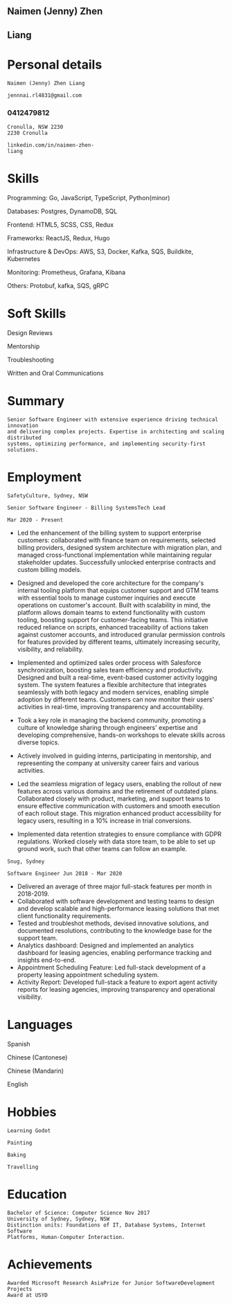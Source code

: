 ## Naimen (Jenny) Zhen

## Liang

# Personal details

```
Naimen (Jenny) Zhen Liang
```
```
jennnai.rl4831@gmail.com
```
### 0412479812

```
Cronulla, NSW 2230
2230 Cronulla
```
```
linkedin.com/in/naimen-zhen-
liang
```
# Skills

Programming: Go, JavaScript,
TypeScript, Python(minor)

Databases: Postgres, DynamoDB,
SQL

Frontend: HTML5, SCSS, CSS,
Redux

Frameworks: ReactJS, Redux, Hugo

Infrastructure & DevOps: AWS, S3,
Docker, Kafka, SQS, Buildkite,
Kubernetes

Monitoring: Prometheus, Grafana,
Kibana

Others: Protobuf, kafka, SQS, gRPC

# Soft Skills

Design Reviews

Mentorship

Troubleshooting

Written and Oral Communications

# Summary

```
Senior Software Engineer with extensive experience driving technical innovation
and delivering complex projects. Expertise in architecting and scaling distributed
systems, optimizing performance, and implementing security-first solutions.
```
# Employment

```
SafetyCulture, Sydney, NSW 
```
````
Senior Software Engineer - Billing SystemsTech Lead
````
````
Mar 2020 - Present
````

- Led the enhancement of the billing system to support enterprise customers: collaborated with finance team on requirements, selected billing providers, designed system architecture with migration plan, and managed cross-functional implementation while maintaining regular stakeholder updates. Successfully unlocked enterprise contracts and custom billing models.

- Designed and developed the core architecture for the company's internal tooling platform that equips customer support and GTM teams with essential tools to manage customer inquiries and execute operations on customer's account. Built with scalability in mind, the platform allows domain teams to extend functionality with custom tooling, boosting support for customer-facing teams. This initiative reduced reliance on scripts, enhanced traceability of actions taken against customer accounts, and introduced granular permission controls for features provided by different teams, ultimately increasing security, visibility, and reliability.

- Implemented and optimized sales order process with Salesforce synchronization, boosting sales team efficiency and productivity.
Designed and built a real-time, event-based customer activity logging system. The system features a flexible architecture that integrates seamlessly with both legacy and modern services, enabling simple adoption by different teams. Customers can now monitor their users' activities in real-time, improving transparency and accountability.

- Took a key role in managing the backend community, promoting a culture of knowledge sharing through engineers' expertise and developing comprehensive, hands-on workshops to elevate skills across diverse topics.

- Actively involved in guiding interns, participating in mentorship, and representing the company at university career fairs and various activities.

- Led the seamless migration of legacy users, enabling the rollout of new features across various domains and the retirement of outdated plans. Collaborated closely with product, marketing, and support teams to ensure effective communication with customers and smooth execution of each rollout stage. This migration enhanced product accessibility for legacy users, resulting in a 10% increase in trial conversions.

- Implemented data retention strategies to ensure compliance with GDPR regulations. Worked closely with data store team, to be able to set up ground work, such that other teams can follow an example.

```
Snug, Sydney
```
````
Software Engineer Jun 2018 - Mar 2020
````

- Delivered an average of three major full-stack features per month in 2018-2019.
- Collaborated with software development and testing teams to design and develop scalable and high-performance leasing solutions that met client functionality requirements.
- Tested and troubleshot methods, devised innovative solutions, and documented resolutions, contributing to the knowledge base for the support team.
- Analytics dashboard: Designed and implemented an analytics dashboard for leasing agencies, enabling performance tracking and insights end-to-end.
- Appointment Scheduling Feature: Led full-stack development of a property leasing appointment scheduling system.
- Activity Report: Developed full-stack a feature to export agent activity reports for leasing agencies, improving transparency and operational visibility.


# Languages

Spanish

Chinese (Cantonese)

Chinese (Mandarin)

English

# Hobbies

```
Learning Godot
```
```
Painting
```
```
Baking
```
```
Travelling
```

# Education

```
Bachelor of Science: Computer Science Nov 2017
University of Sydney, Sydney, NSW
Distinction units: Foundations of IT, Database Systems, Internet Software
Platforms, Human-Computer Interaction.
```
# Achievements

```
Awarded Microsoft Research AsiaPrize for Junior SoftwareDevelopment Projects
Award at USYD
```

